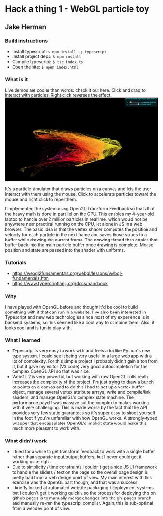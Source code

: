 # Hack a thing 1 - WebGL particle toy

## Jake Herman

### Build instructions
* Install typescript: `$ npm install -g typescript`
* Install project deps: `$ npm install`
* Compile typescript: `$ tsc index.ts`
* Open the site: `$ open index.html`

### What is it
Live demos are cooler than words: check it out [here](http://cs98.me/hack-a-thing-1-particletoy/). Click and drag to interact with particles. Right click reverses the effect.
![screenshot](screenshot.png)

It's a particle simulator that draws particles on a canvas and lets the user interact
with them using the mouse. Click to accelerate particles toward the mouse and right click to repel them.

I implemented the system using OpenGL Transform Feedback so that all of the heavy math
is done in parallel on the GPU. This enables my 4-year-old laptop to handle over 2
million particles in realtime, which would not be anywhere near practical running on
the CPU, let alone in JS in a web browser. The basic idea is that the vertex shader
computes the position and velocity for each particle in the next frame and saves those
values to a buffer while drawing the current frame. The drawing thread then copies
that buffer back into the main particle buffer once drawing is complete. Mouse position
and state are passed into the shader with uniforms.

### Tutorials
* https://webgl2fundamentals.org/webgl/lessons/webgl-fundamentals.html
* https://www.typescriptlang.org/docs/handbook

### Why
I have played with OpenGL before and thought it'd be cool to build something with it that
can run in a website. I've also been interested in Typescript and new web technologies
since most of my experience is in backend systems, so this seemed like a cool way
to combine them. Also, it looks cool and is fun to play with.

### What I learned
* Typescript is very easy to work with and feels a lot like Python's new type
system. I could see it being very useful in a large web app with a lot of
complexity. For this simple project I probably didn't gain a ton from it, but it
gave my editor (VS code) very good autocompletion for the complex OpenGL API so
that was nice.
* WebGL 2 is very powerful, but working with raw OpenGL calls really increases
the complexity of the project. I'm just trying to draw a bunch of points on a
canvas and to do this I had to set up a vertex buffer object, manage several
vertex attribute arrays, write and compile/link shaders, and manage OpenGL's
complex state machine. The performance payoff was massive but the complexity
makes working with it very challenging. This is made worse by the fact that the
API provides very few static guarantees so it's super easy to shoot yourself in
the foot if you're unfamiliar with how OpenGL works. A strongly-typed wrapper that
encapsulates OpenGL's implicit state would make this much more pleasant to work
with.

### What didn't work
* I tried for a while to get transform feedback to work with a single buffer rather
than separate input/output buffers, but I never could get it working quite right.
* Due to simplicity / time constraints I couldn't get a nice JS UI framework to
handle the sliders / text on the page so the overall page design is pretty bad
from a web design point of view. My main interest with this exercise was the OpenGL
part though, and that was a success.
* I briefly looked at automated website packaging / deployment systems but I
couldn't get it working quickly so the process for deploying this on
github pages is to manually merge changes into the gh-pages branch and manually
re-run the typescript compiler. Again, this is sub-optimal from a webdev point
of view.
